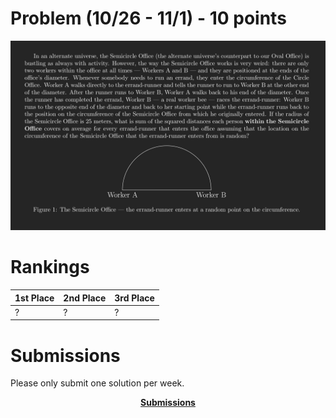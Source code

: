 # Problem (10/26 - 11/1) - 10 points
<p align="center"><img src="https://raw.githubusercontent.com/GodwinMHS/godwinmhs.github.io/main/images/w1p_b.jpg?raw=true"/></p>

# Rankings

|**1st Place**|**2nd Place**|**3rd Place**|
|----|----|----|
|?|?|?|

# Submissions
Please only submit one solution per week.

<p align="center"><a href="https://forms.gle/1UmZAQvv5KqVQLSR9"><b>Submissions</b></a></p>
